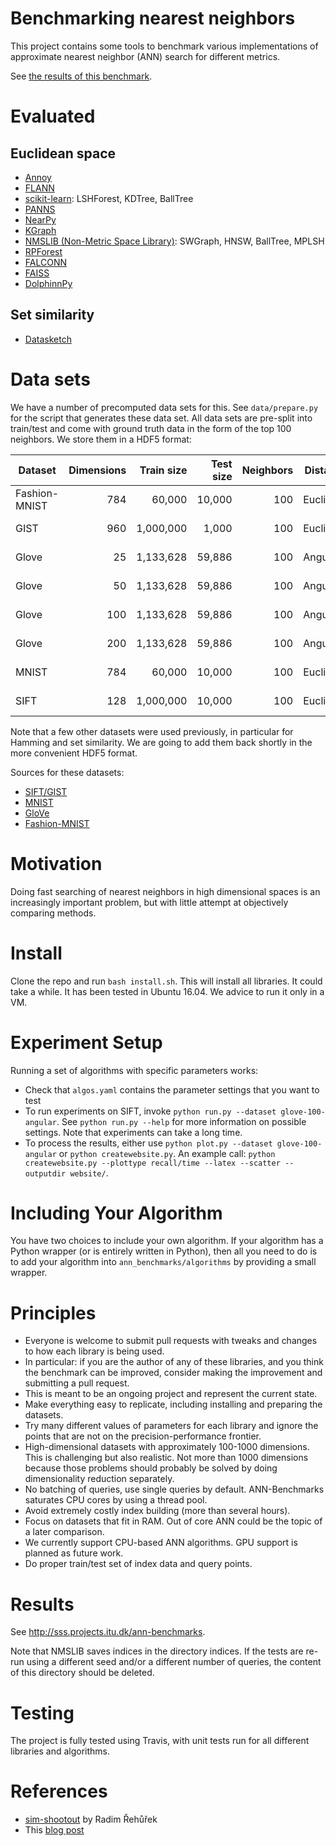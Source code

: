 Benchmarking nearest neighbors
==============================

This project contains some tools to benchmark various implementations of approximate nearest neighbor (ANN) search for different metrics.

See [the results of this benchmark](http://sss.projects.itu.dk/ann-benchmarks).

Evaluated
=========

Euclidean space
---------------

* [Annoy](https://github.com/spotify/annoy)
* [FLANN](http://www.cs.ubc.ca/research/flann/)
* [scikit-learn](http://scikit-learn.org/stable/modules/neighbors.html): LSHForest, KDTree, BallTree
* [PANNS](https://github.com/ryanrhymes/panns)
* [NearPy](http://nearpy.io)
* [KGraph](https://github.com/aaalgo/kgraph)
* [NMSLIB (Non-Metric Space Library)](https://github.com/searchivarius/nmslib): SWGraph, HNSW, BallTree, MPLSH
* [RPForest](https://github.com/lyst/rpforest)
* [FALCONN](http://falconn-lib.org/)
* [FAISS](https://github.com/facebookresearch/faiss.git)
* [DolphinnPy](https://github.com/ipsarros/DolphinnPy)

Set similarity
--------------
* [Datasketch](https://github.com/ekzhu/datasketch)

Data sets
=========

We have a number of precomputed data sets for this. See `data/prepare.py` for the script that generates these data set. All data sets are pre-split into train/test and come with ground truth data in the form of the top 100 neighbors. We store them in a HDF5 format:

| Dataset         | Dimensions | Train size | Test size | Neighbors | Distance  | URL                                                          |
| --------------- | ---------: | ---------: | --------: | --------: | --------- | ------------------------------------------------------------ |
| Fashion-MNIST   |        784 |     60,000 |    10,000 |       100 | Euclidean | http://vectors.erikbern.com/fashion-mnist-784-euclidean.hdf5 |
| GIST            |        960 |  1,000,000 |     1,000 |       100 | Euclidean | http://vectors.erikbern.com/gist-960-euclidean.hdf5          |
| Glove           |         25 |  1,133,628 |    59,886 |       100 | Angular   | http://vectors.erikbern.com/glove-25-angular.hdf5            |
| Glove           |         50 |  1,133,628 |    59,886 |       100 | Angular   | http://vectors.erikbern.com/glove-50-angular.hdf5            |
| Glove           |        100 |  1,133,628 |    59,886 |       100 | Angular   | http://vectors.erikbern.com/glove-100-angular.hdf5           |
| Glove           |        200 |  1,133,628 |    59,886 |       100 | Angular   | http://vectors.erikbern.com/glove-200-angular.hdf5           |
| MNIST           |        784 |     60,000 |    10,000 |       100 | Euclidean | http://vectors.erikbern.com/mnist-784-euclidean.hdf5         |
| SIFT            |        128 |  1,000,000 |    10,000 |       100 | Euclidean | http://vectors.erikbern.com/sift-128-euclidean.hdf5          |

Note that a few other datasets were used previously, in particular for Hamming and set similarity. We are going to add them back shortly in the more convenient HDF5 format.

Sources for these datasets:

* [SIFT/GIST](http://corpus-texmex.irisa.fr/)
* [MNIST](http://yann.lecun.com/exdb/mnist/)
* [GloVe](http://nlp.stanford.edu/projects/glove/)
* [Fashion-MNIST](https://github.com/zalandoresearch/fashion-mnist)

Motivation
==========

Doing fast searching of nearest neighbors in high dimensional spaces is an increasingly important problem, but with little attempt at objectively comparing methods.

Install
=======

Clone the repo and run `bash install.sh`. This will install all libraries. It could take a while. It has been tested in Ubuntu 16.04. We advice to run it only in a VM.

Experiment Setup
================

Running a set of algorithms with specific parameters works:

* Check that `algos.yaml` contains the parameter settings that you want to test
* To run experiments on SIFT, invoke `python run.py --dataset glove-100-angular`. See `python run.py --help` for more information on possible settings. Note that experiments can take a long time. 
* To process the results, either use `python plot.py --dataset glove-100-angular` or `python createwebsite.py`. An example call: `python createwebsite.py --plottype recall/time --latex --scatter --outputdir website/`. 

Including Your Algorithm
========================
You have two choices to include your own algorithm. If your algorithm has a Python wrapper (or is entirely written in Python), then all you need to do is to add your algorithm into `ann_benchmarks/algorithms` by providing a small wrapper. 

Principles
==========

* Everyone is welcome to submit pull requests with tweaks and changes to how each library is being used.
* In particular: if you are the author of any of these libraries, and you think the benchmark can be improved, consider making the improvement and submitting a pull request.
* This is meant to be an ongoing project and represent the current state.
* Make everything easy to replicate, including installing and preparing the datasets.
* Try many different values of parameters for each library and ignore the points that are not on the precision-performance frontier.
* High-dimensional datasets with approximately 100-1000 dimensions. This is challenging but also realistic. Not more than 1000 dimensions because those problems should probably be solved by doing dimensionality reduction separately.
* No batching of queries, use single queries by default. ANN-Benchmarks saturates CPU cores by using a thread pool.
* Avoid extremely costly index building (more than several hours).
* Focus on datasets that fit in RAM. Out of core ANN could be the topic of a later comparison.
* We currently support CPU-based ANN algorithms. GPU support is planned as future work.
* Do proper train/test set of index data and query points.

Results
=======
See http://sss.projects.itu.dk/ann-benchmarks.

Note that NMSLIB saves indices in the directory indices. 
If the tests are re-run using a different seed and/or a different number of queries, the
content of this directory should be deleted.

Testing
=======

The project is fully tested using Travis, with unit tests run for all different libraries and algorithms.

References
==========

* [sim-shootout](https://github.com/piskvorky/sim-shootout) by Radim Řehůřek
* This [blog post](http://maheshakya.github.io/gsoc/2014/08/17/performance-comparison-among-lsh-forest-annoy-and-flann.html)
